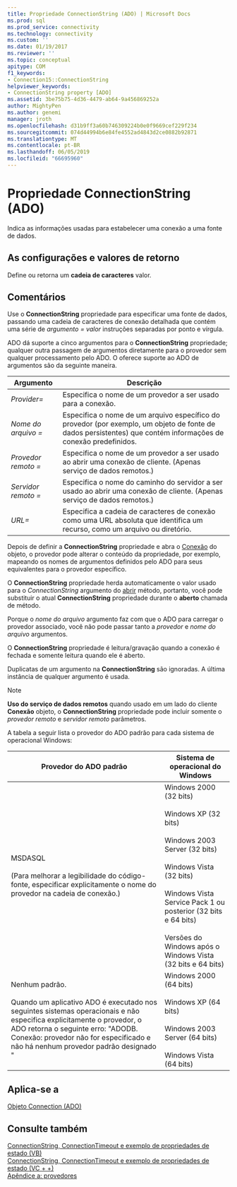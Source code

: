 ```yaml
---
title: Propriedade ConnectionString (ADO) | Microsoft Docs
ms.prod: sql
ms.prod_service: connectivity
ms.technology: connectivity
ms.custom: ''
ms.date: 01/19/2017
ms.reviewer: ''
ms.topic: conceptual
apitype: COM
f1_keywords:
- Connection15::ConnectionString
helpviewer_keywords:
- ConnectionString property [ADO]
ms.assetid: 3be75b75-4d36-4479-ab64-9a456869252a
author: MightyPen
ms.author: genemi
manager: jroth
ms.openlocfilehash: d31b9ff3a60b746309224b0e0f9669cef229f234
ms.sourcegitcommit: 074d44994b6e84fe4552ad4843d2ce0882b92871
ms.translationtype: MT
ms.contentlocale: pt-BR
ms.lasthandoff: 06/05/2019
ms.locfileid: "66695960"
---
```

# <a name="connectionstring-property-ado"></a>Propriedade ConnectionString (ADO)
Indica as informações usadas para estabelecer uma conexão a uma fonte de dados.  
  
## <a name="settings-and-return-values"></a>As configurações e valores de retorno  
 Define ou retorna um **cadeia de caracteres** valor.  
  
## <a name="remarks"></a>Comentários  
 Use o **ConnectionString** propriedade para especificar uma fonte de dados, passando uma cadeia de caracteres de conexão detalhada que contém uma série de *argumento* *= valor* instruções separadas por ponto e vírgula.  
  
 ADO dá suporte a cinco argumentos para o **ConnectionString** propriedade; qualquer outra passagem de argumentos diretamente para o provedor sem qualquer processamento pelo ADO. O oferece suporte ao ADO de argumentos são da seguinte maneira.  
  
|Argumento|Descrição|  
|--------------|-----------------|  
|*Provider=*|Especifica o nome de um provedor a ser usado para a conexão.|  
|*Nome do arquivo =*|Especifica o nome de um arquivo específico do provedor (por exemplo, um objeto de fonte de dados persistentes) que contém informações de conexão predefinidos.|  
|*Provedor remoto =*|Especifica o nome de um provedor a ser usado ao abrir uma conexão de cliente. (Apenas serviço de dados remotos.)|  
|*Servidor remoto =*|Especifica o nome do caminho do servidor a ser usado ao abrir uma conexão de cliente. (Apenas serviço de dados remotos.)|  
|*URL=*|Especifica a cadeia de caracteres de conexão como uma URL absoluta que identifica um recurso, como um arquivo ou diretório.|  
  
 Depois de definir a **ConnectionString** propriedade e abra o [Conexão](../../../ado/reference/ado-api/connection-object-ado.md) do objeto, o provedor pode alterar o conteúdo da propriedade, por exemplo, mapeando os nomes de argumentos definidos pelo ADO para seus equivalentes para o provedor específico.  
  
 O **ConnectionString** propriedade herda automaticamente o valor usado para o *ConnectionString* argumento do [abrir](../../../ado/reference/ado-api/open-method-ado-connection.md) método, portanto, você pode substituir o atual  **ConnectionString** propriedade durante o **aberto** chamada de método.  
  
 Porque o *nome do arquivo* argumento faz com que o ADO para carregar o provedor associado, você não pode passar tanto a *provedor* e *nome do arquivo* argumentos.  
  
 O **ConnectionString** propriedade é leitura/gravação quando a conexão é fechada e somente leitura quando ele é aberto.  
  
 Duplicatas de um argumento na **ConnectionString** são ignoradas. A última instância de qualquer argumento é usada.  
  
> [!NOTE]
>  **Uso do serviço de dados remotos** quando usado em um lado do cliente **Conexão** objeto, o **ConnectionString** propriedade pode incluir somente o *provedor remoto* e *servidor remoto* parâmetros.  
  
 A tabela a seguir lista o provedor do ADO padrão para cada sistema de operacional Windows:  
  
|Provedor do ADO padrão|Sistema de operacional do Windows|  
|--------------------------|------------------------------|  
|MSDASQL<br /><br /> (Para melhorar a legibilidade do código-fonte, especificar explicitamente o nome do provedor na cadeia de conexão.)|Windows 2000 (32 bits)<br /><br /> Windows XP (32 bits)<br /><br /> Windows 2003 Server (32 bits)<br /><br /> Windows Vista (32 bits)<br /><br /> Windows Vista Service Pack 1 ou posterior (32 bits e 64 bits)<br /><br /> Versões do Windows após o Windows Vista (32 bits e 64 bits)|  
|Nenhum padrão.<br /><br /> Quando um aplicativo ADO é executado nos seguintes sistemas operacionais e não especifica explicitamente o provedor, o ADO retorna o seguinte erro: "ADODB. Conexão: provedor não for especificado e não há nenhum provedor padrão designado "|Windows 2000 (64 bits)<br /><br /> Windows XP (64 bits)<br /><br /> Windows 2003 Server (64 bits)<br /><br /> Windows Vista (64 bits)|  
  
## <a name="applies-to"></a>Aplica-se a  
 [Objeto Connection (ADO)](../../../ado/reference/ado-api/connection-object-ado.md)  
  
## <a name="see-also"></a>Consulte também  
 [ConnectionString, ConnectionTimeout e exemplo de propriedades de estado (VB)](../../../ado/reference/ado-api/connectionstring-connectiontimeout-and-state-properties-example-vb.md)   
 [ConnectionString, ConnectionTimeout e exemplo de propriedades de estado (VC + +)](../../../ado/reference/ado-api/connectionstring-connectiontimeout-and-state-properties-example-vc.md)   
 [Apêndice a: provedores](../../../ado/guide/appendixes/appendix-a-providers.md)
